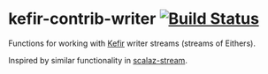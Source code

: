 # kefir-contrib-writer [![Build Status](https://travis-ci.org/systeminsights/kefir-contrib-writer.svg?branch=master)](https://travis-ci.org/systeminsights/kefir-contrib-writer)

Functions for working with [Kefir](http://pozadi.github.io/kefir) writer streams (streams of Eithers).

Inspired by similar functionality in [scalaz-stream](https://github.com/scalaz/scalaz-stream).

